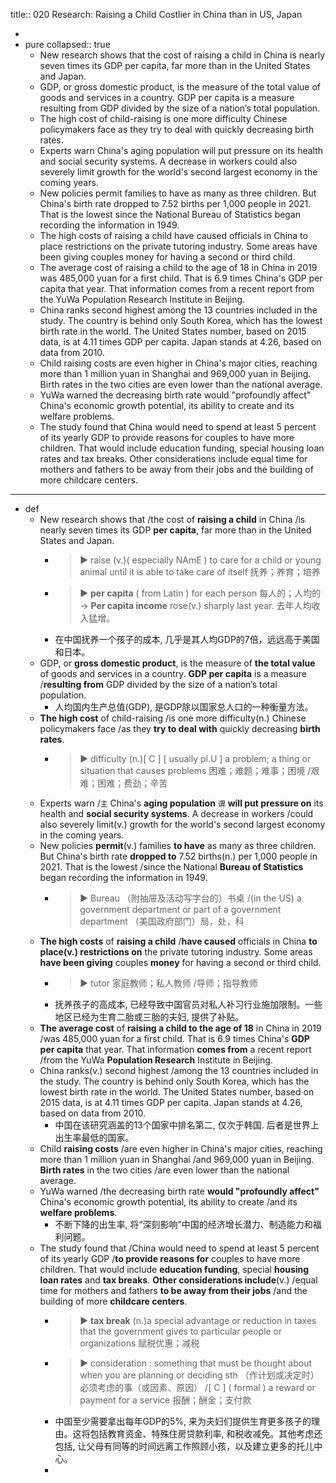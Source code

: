 title:: 020 Research: Raising a Child Costlier in China than in US, Japan

-
- pure
  collapsed:: true
	- New research shows that the cost of raising a child in China is nearly seven times its GDP per capita, far more than in the United States and Japan.
	- GDP, or gross domestic product, is the measure of the total value of goods and services in a country. GDP per capita is a measure resulting from GDP divided by the size of a nation’s total population.
	- The high cost of child-raising is one more difficulty Chinese policymakers face as they try to deal with quickly decreasing birth rates.
	- Experts warn China's aging population will put pressure on its health and social security systems. A decrease in workers could also severely limit growth for the world's second largest economy in the coming years.
	- New policies permit families to have as many as three children. But China's birth rate dropped to 7.52 births per 1,000 people in 2021. That is the lowest since the National Bureau of Statistics began recording the information in 1949.
	- The high costs of raising a child have caused officials in China to place restrictions on the private tutoring industry. Some areas have been giving couples money for having a second or third child.
	- The average cost of raising a child to the age of 18 in China in 2019 was 485,000 yuan for a first child. That is 6.9 times China's GDP per capita that year. That information comes from a recent report from the YuWa Population Research Institute in Beijing.
	- China ranks second highest among the 13 countries included in the study. The country is behind only South Korea, which has the lowest birth rate in the world. The United States number, based on 2015 data, is at 4.11 times GDP per capita. Japan stands at 4.26, based on data from 2010.
	- Child raising costs are even higher in China's major cities, reaching more than 1 million yuan in Shanghai and 969,000 yuan in Beijing. Birth rates in the two cities are even lower than the national average.
	- YuWa warned the decreasing birth rate would "profoundly affect" China's economic growth potential, its ability to create and its welfare problems.
	- The study found that China would need to spend at least 5 percent of its yearly GDP to provide reasons for couples to have more children. That would include education funding, special housing loan rates and tax breaks. Other considerations include equal time for mothers and fathers to be away from their jobs and the building of more childcare centers.
- ---
- def
	- New research shows that /the cost of **raising a child** in China /is nearly seven times its GDP **per capita**, far more than in the United States and Japan.
		- > ▶ raise (v.)( especially NAmE ) to care for a child or young animal until it is able to take care of itself 抚养；养育；培养
		- > ▶  **per capita** ( from Latin ) for each person 每人的；人均的
		  -> **Per capita income** rose(v.) sharply last year. 去年人均收入猛增。
		- 在中国抚养一个孩子的成本, 几乎是其人均GDP的7倍，远远高于美国和日本。
	- GDP, or **gross domestic product**, is the measure of **the total value** of goods and services in a country. **GDP per capita** is a measure /**resulting from** GDP divided by the size of a nation’s total population.
		- 人均国内生产总值(GDP), 是GDP除以国家总人口的一种衡量方法。
	- **The high cost** of child-raising /is one more difficulty(n.) Chinese policymakers face /as they **try to deal with** quickly decreasing **birth rates**.
		- > ▶ difficulty (n.)[ C ] [ usually pl.U ] a problem; a thing or situation that causes problems 困难；难题；难事；困境 /艰难；困难；费劲；辛苦
	- Experts warn /`主` China's **aging population** `谓` **will put pressure on** its health and **social security systems**. A decrease in workers /could also severely limit(v.) growth for the world's second largest economy in the coming years.
	- New policies **permit**(v.) families **to have** as many as three children. But China's birth rate **dropped to** 7.52 births(n.) per 1,000 people in 2021. That is the lowest /since the National **Bureau of Statistics** began recording the information in 1949.
		- > ▶ Bureau  （附抽屉及活动写字台的）书桌 /(in the US) a government department or part of a government department （美国政府部门）局，处，科
	- **The high costs** of **raising a child** /**have caused** officials in China **to place(v.) restrictions on** the private tutoring industry. Some areas **have been giving** couples **money** for having a second or third child.
		- > ▶ tutor  家庭教师；私人教师 /导师；指导教师
		- 抚养孩子的高成本, 已经导致中国官员对私人补习行业施加限制。一些地区已经为生育二胎或三胎的夫妇, 提供了补贴。
	- **The average cost** of **raising a child to the age of 18** in China in 2019 /was 485,000 yuan for a first child. That is 6.9 times China's **GDP per capita** that year. That information **comes from** a recent report /from the YuWa **Population Research** Institute in Beijing.
	- China ranks(v.) second highest /among the 13 countries included in the study. The country is behind only South Korea, which has the lowest birth rate in the world. The United States number, based on 2015 data, is at 4.11 times GDP per capita. Japan stands at 4.26, based on data from 2010.
		- 中国在该研究涵盖的13个国家中排名第二, 仅次于韩国. 后者是世界上出生率最低的国家。
	- Child **raising costs** /are even higher in China's major cities, reaching more than 1 million yuan in Shanghai /and 969,000 yuan in Beijing. **Birth rates** in the two cities /are even lower than the national average.
	- YuWa warned /the decreasing birth rate **would "profoundly affect"** China's economic growth potential, its ability to create /and its **welfare problems**.
		- 不断下降的出生率, 将“深刻影响”中国的经济增长潜力、制造能力和福利问题。
	- The study found that /China would need to spend at least 5 percent of its yearly GDP /**to provide reasons for** couples to have more children. That would include **education funding**, special **housing loan rates** and **tax breaks**. **Other considerations include**(v.) /equal time for mothers and fathers **to be away from their jobs** /and the building of more **childcare centers**.
		- > ▶ **tax break** (n.)a special advantage or reduction in taxes that the government gives to particular people or organizations 赋税优惠；减税
		- > ▶ consideration : something that must be thought about when you are planning or deciding sth （作计划或决定时）必须考虑的事（或因素、原因） /[ C ] ( formal ) a reward or payment for a service 报酬；酬金；支付款
		- 中国至少需要拿出每年GDP的5%, 来为夫妇们提供生育更多孩子的理由。这将包括教育资金、特殊住房贷款利率, 和税收减免。其他考虑还包括, 让父母有同等的时间远离工作照顾小孩，以及建立更多的托儿中心。
		-